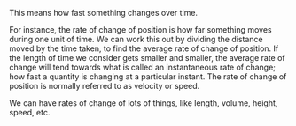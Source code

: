 This means how fast something changes over time.

For instance, the rate of change of position is how far something moves
during one unit of time. We can work this out by dividing the distance
moved by the time taken, to find the average rate of change of position.
If the length of time we consider gets smaller and smaller, the average
rate of change will tend towards what is called an instantaneous rate of
change; how fast a quantity is changing at a particular instant. The
rate of change of position is normally referred to as velocity or speed.

We can have rates of change of lots of things, like length, volume,
height, speed, etc.
